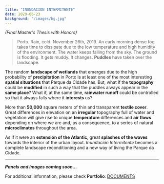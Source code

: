 ```yaml
---
title: "INUNDACION INTERMITENTE"
date: 2020-06-23
background: "/images/bg.jpg"
---
```

*(Final Master's Thesis with Honors)*

>Porto. Rain, cold. November 26th, 2019. An early morning dense fog takes time to dissipate due to the low temperature and high humidity of the environment. The water keeps falling from the sky. The ground is flooding. It gets muddy. It changes. **Puddles** have taken over the landscape.

The random **landscape of wetlands** that emerges due to the high probability of **precipitation** in Porto is at least one of the most interesting **spatial situations** that Parque da Cidade has. But, what if the **topography** could be **modified** in such a way that the puddles always appear in the **same place**? What if, at the same time, **rainwater runoff** could be controlled so that it always falls where it **interests** us?

More than **50,000** square meters of thin and transparent **textile cover**. Great differences in elevation on an **irregular** topography full of water and vegetation will give rise to unique **temperature** differences and **air flows** depending on where we are and, as a consequence, to a series of natural **microclimates** throughout the area.

As if it were an **extension of the Atlantic**, great **splashes of the waves** towards the interior of the urban layout. *Inundación Intermitente* becomes a complete landscape reconditioning and a new way of living the Parque da Cidade.

---
***Panels and images coming soon...***

For additional information, please check **Portfolio**:
[DOCUMENTS](/#documents)
